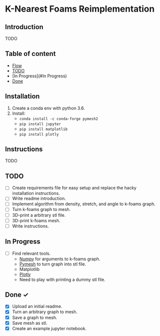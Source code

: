 # K-Nearest Foams Reimplementation

## Introduction
TODO

## Table of content
- [Flow](#flow)
- [TODO](#todo)
- [In Progress](#In Progress)
- [Done](#Done)

## Installation
1. Create a conda env with python 3.6.
2. Install:
   - `conda install -c conda-forge pymesh2`
   - `pip install jupyter`
   - `pip install matplotlib`
   - `pip install plotly`

## Instructions
TODO

## TODO
- [ ] Create requirements file for easy setup and replace the hacky installation instructions.
- [ ] Write readme introduction.
- [ ] Implement algorithm from density, stretch, and angle to k-foams graph.
- [ ] Turn k-foams graph to mesh.
- [ ] 3D-print a arbitrary stl file. 
- [ ] 3D-print k-foams mesh.
- [ ] Write instructions.

## In Progress
- [ ] Find relevant tools.
  - [Numpy](https://numpy.org/) for arguments to k-foams graph.
  - [Pymesh](https://pymesh.readthedocs.io/en/latest/installation.html) to turn graph into stl file.
  - Matplotlib
  - [Plotly](https://plotly.com/python/3d-scatter-plots/)
  - Need to play with printing a dummy stl file.
  

## Done ✓
- [x] Upload an initial readme.
- [x] Turn an arbitrary graph to mesh.
- [x] Save a graph to mesh.
- [x] Save mesh as stl.
- [x] Create an example jupyter notebook. 
